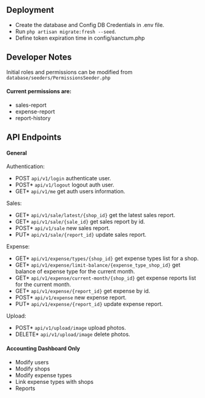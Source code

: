 ## Deployment

- Create the database and Config DB Credentials in .env file.
- Run `php artisan migrate:fresh --seed`.
- Define token expiration time in config/sanctum.php

## Developer Notes

Initial roles and permissions can be modified from `database/seeders/PermissionsSeeder.php`

#### Current permissions are:
- sales-report
- expense-report
- report-history


## API Endpoints
#### General 

Authentication:
- POST `api/v1/login` authenticate user.
- POST* `api/v1/logout` logout auth user.
- GET* `api/v1/me` get auth users information.

Sales:
- GET* `api/v1/sale/latest/{shop_id}` get the latest sales report.
- GET* `api/v1/sale/{sale_id}` get sales report by id.
- POST* `api/v1/sale` new sales report.
- PUT* `api/v1/sale/{report_id}` update sales report.

Expense:
- GET* `api/v1/expense/types/{shop_id}` get expense types list for a shop.
- GET* `api/v1/expense/limit-balance/{expense_type_shop_id}` get balance of expense type for the current month.
- GET* `api/v1/expense/current-month/{shop_id}` get expense reports list for the current month.
- GET* `api/v1/expense/{report_id}` get expense by id.
- POST* `api/v1/expense` new expense report.
- PUT* `api/v1/expense/{report_id}` update expense report.

Upload:
- POST* `api/v1/upload/image` upload photos.
- DELETE* `api/v1/upload/image` delete photos.

#### Accounting Dashboard Only
- Modify users
- Modify shops
- Modify expense types
- Link expense types with shops
- Reports
